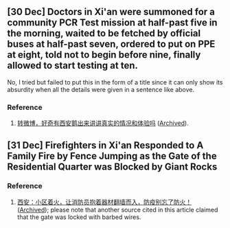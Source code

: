 ## \[30 Dec\] Doctors in Xi'an were summoned for a community PCR Test mission at half-past five in the morning, waited to be fetched by official buses at half-past seven, ordered to put on PPE at eight, told not to begin before nine, finally allowed to start testing at ten.

No, I tried but failed to put this in the form of a title since it can only show its absurdity when all the details were given in a sentence like above.

### Reference

1. [转微博，好奇有西安鹅出来讲讲真实的情况和体验吗](https://www.reddit.com/r/DoubanGoosegroup/comments/rubaa9/) ([Archived](https://archive.ph/106zM)).

## \[31 Dec\] Firefighters in Xi'an Responded to A Family Fire by Fence Jumping as the Gate of the Residential Quarter was Blocked by Giant Rocks

### Reference
1. [西安：小区着火，让消防员抱着器材翻墙而入，防疫别忘了防火！](https://www.163.com/dy/article/GSPR2KMN0552IB3V.html) ([Archived](https://archive.ph/ZEGf1)); please note that another source cited in this article claimed that the gate was locked with barbed wires.
